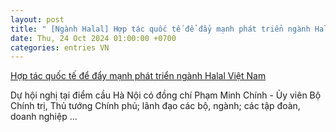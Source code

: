 ```yaml
---
layout: post
title: " [Ngành Halal] Hợp tác quốc tế để đẩy mạnh phát triển ngành Halal Việt Nam"
date: Thu, 24 Oct 2024 01:00:00 +0700
categories: entries VN
---
```

[Hợp tác quốc tế để đẩy mạnh phát triển ngành Halal Việt Nam](https://phuyen.gov.vn/wps/portal/home/trang-chu/chi-tiet/tin-tuc-su-kien/noi-bat/hop+tac)

Dự hội nghị tại điểm cầu Hà Nội có đồng chí Phạm Minh Chính - Ủy viên Bộ Chính trị, Thủ tướng Chính phủ; lãnh đạo các bộ, ngành; các tập đoàn, doanh nghiệp ...

